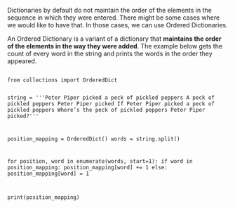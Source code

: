 Dictionaries by default do not maintain the order of the elements in the sequence in which they were entered. There might be some cases where we would like to have that. In those cases, we can use Ordered Dictionaries.

An Ordered Dictionary is a variant of a dictionary that **maintains the order of the elements in the way they were added**. The example below gets the count of every word in the string and prints the words in the order they appeared.

<Editor lang="python">
<code>
from collections import OrderedDict

string = '''Peter Piper picked a peck of pickled peppers
A peck of pickled peppers Peter Piper picked
If Peter Piper picked a peck of pickled peppers
Where’s the peck of pickled peppers Peter Piper picked?'''

position_mapping = OrderedDict()
words = string.split()

for position, word in enumerate(words, start=1):
  if word in position_mapping:
    position_mapping[word] += 1
  else:
    position_mapping[word] = 1

print(position_mapping)
</code>
</Editor>